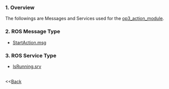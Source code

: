 ### 1. Overview
The followings are Messages and Services used for the [op3_action_module](op3_action_module.md).  
 
### 2. ROS Message Type
* [StartAction.msg](op3_StartAction.msg)  

### 3. ROS Service Type
* [IsRunning.srv](op3_IsRunning.srv)
  
<br>&lt;&lt;[Back](ROBOTIS-OP3-msgs.md)
